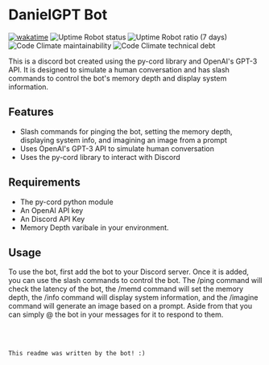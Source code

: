 # DanielGPT Bot 

[![wakatime](https://wakatime.com/badge/user/61cabc84-7492-4f6a-b301-5bbbdd324bc5/project/3b7696d7-f06f-4368-8f4e-665a7e01dabf.svg?style=for-the-badge)](https://wakatime.com/badge/user/61cabc84-7492-4f6a-b301-5bbbdd324bc5/project/3b7696d7-f06f-4368-8f4e-665a7e01dabf?style=for-the-badge) 
![Uptime Robot status](https://img.shields.io/uptimerobot/status/m793352412-5898d8b663862851def8eff7?style=for-the-badge) 
![Uptime Robot ratio (7 days)](https://img.shields.io/uptimerobot/ratio/7/m793352412-5898d8b663862851def8eff7?style=for-the-badge) 
![Code Climate maintainability](https://img.shields.io/codeclimate/maintainability/jaredthejellyfish/DanielGPT-Discord?style=for-the-badge) 
![Code Climate technical debt](https://img.shields.io/codeclimate/tech-debt/jaredthejellyfish/DanielGPT-Discord?style=for-the-badge)

This is a discord bot created using the py-cord library and OpenAI's GPT-3 API. It is designed to simulate a human conversation and has slash commands to control the bot's memory depth and display system information.

## Features

- Slash commands for pinging the bot, setting the memory depth, displaying system info, and imagining an image from a prompt
- Uses OpenAI's GPT-3 API to simulate human conversation
- Uses the py-cord library to interact with Discord

## Requirements

- The py-cord python module
- An OpenAI API key
- An Discord API Key
- Memory Depth varibale in your environment.

## Usage

To use the bot, first add the bot to your Discord server. Once it is added, you can use the slash commands to control the bot. The /ping command will check the latency of the bot, the /memd command will set the memory depth, the /info command will display system information, and the /imagine command will generate an image based on a prompt. Aside from that you can simply @ the bot in your messages for it to respond to them.

<br>
<br>

```
This readme was written by the bot! :)
```
